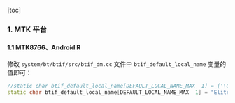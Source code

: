 [toc]

### 1. MTK 平台

#### 1.1 MTK8766、Android R

修改 `system/bt/btif/src/btif_dm.cc` 文件中 `btif_default_local_name` 变量的值即可：

```cpp
//static char btif_default_local_name[DEFAULT_LOCAL_NAME_MAX  1] = {'\0'};
static char btif_default_local_name[DEFAULT_LOCAL_NAME_MAX  1] = "Elite_T8Plus";
```

